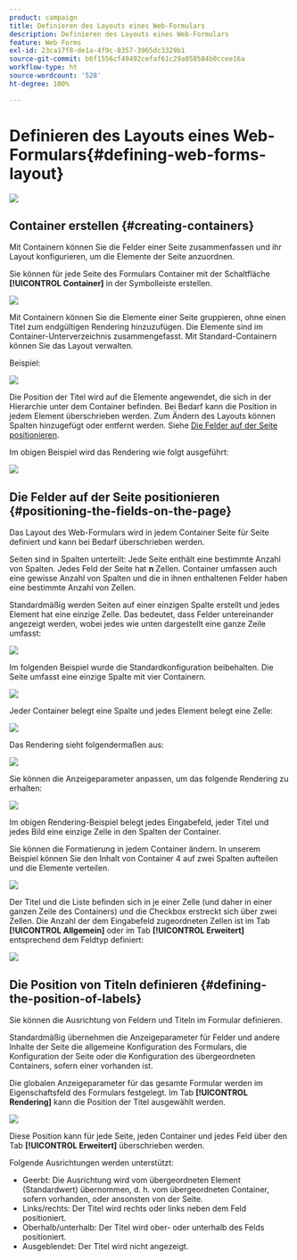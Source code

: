 ```yaml
---
product: campaign
title: Definieren des Layouts eines Web-Formulars
description: Definieren des Layouts eines Web-Formulars
feature: Web Forms
exl-id: 23ca17f8-de1a-4f9c-8357-3965dc3329b1
source-git-commit: b6f1556cf49492cefaf61c29a058584b0ccee16a
workflow-type: ht
source-wordcount: '528'
ht-degree: 100%

---
```


# Definieren des Layouts eines Web-Formulars{#defining-web-forms-layout}

![](../../assets/common.svg)

## Container erstellen {#creating-containers}

Mit Containern können Sie die Felder einer Seite zusammenfassen und ihr Layout konfigurieren, um die Elemente der Seite anzuordnen.

Sie können für jede Seite des Formulars Container mit der Schaltfläche **[!UICONTROL Container]** in der Symbolleiste erstellen.

![](assets/s_ncs_admin_survey_containers_add.png)

Mit Containern können Sie die Elemente einer Seite gruppieren, ohne einen Titel zum endgültigen Rendering hinzuzufügen. Die Elemente sind im Container-Unterverzeichnis zusammengefasst. Mit Standard-Containern können Sie das Layout verwalten.

Beispiel:

![](assets/s_ncs_admin_survey_containers_std_arbo.png)

Die Position der Titel wird auf die Elemente angewendet, die sich in der Hierarchie unter dem Container befinden. Bei Bedarf kann die Position in jedem Element überschrieben werden. Zum Ändern des Layouts können Spalten hinzugefügt oder entfernt werden. Siehe [Die Felder auf der Seite positionieren](#positioning-the-fields-on-the-page).

Im obigen Beispiel wird das Rendering wie folgt ausgeführt:

![](assets/s_ncs_admin_survey_containers_std_ex.png)

## Die Felder auf der Seite positionieren {#positioning-the-fields-on-the-page}

Das Layout des Web-Formulars wird in jedem Container Seite für Seite definiert und kann bei Bedarf überschrieben werden.

Seiten sind in Spalten unterteilt: Jede Seite enthält eine bestimmte Anzahl von Spalten. Jedes Feld der Seite hat **n** Zellen. Container umfassen auch eine gewisse Anzahl von Spalten und die in ihnen enthaltenen Felder haben eine bestimmte Anzahl von Zellen.

Standardmäßig werden Seiten auf einer einzigen Spalte erstellt und jedes Element hat eine einzige Zelle. Das bedeutet, dass Felder untereinander angezeigt werden, wobei jedes wie unten dargestellt eine ganze Zeile umfasst:

![](assets/s_ncs_admin_survey_container_ex.png)

Im folgenden Beispiel wurde die Standardkonfiguration beibehalten. Die Seite umfasst eine einzige Spalte mit vier Containern.

![](assets/s_ncs_admin_survey_container_ex0.png)

Jeder Container belegt eine Spalte und jedes Element belegt eine Zelle:

![](assets/s_ncs_admin_survey_container_ex0a.png)

Das Rendering sieht folgendermaßen aus:

![](assets/s_ncs_admin_survey_container_ex0_rend.png)

Sie können die Anzeigeparameter anpassen, um das folgende Rendering zu erhalten:

![](assets/s_ncs_admin_survey_container_ex1_rend.png)

Im obigen Rendering-Beispiel belegt jedes Eingabefeld, jeder Titel und jedes Bild eine einzige Zelle in den Spalten der Container.

Sie können die Formatierung in jedem Container ändern. In unserem Beispiel können Sie den Inhalt von Container 4 auf zwei Spalten aufteilen und die Elemente verteilen.

![](assets/s_ncs_admin_survey_container_ex2_rend.png)

Der Titel und die Liste befinden sich in je einer Zelle (und daher in einer ganzen Zeile des Containers) und die Checkbox erstreckt sich über zwei Zellen. Die Anzahl der dem Eingabefeld zugeordneten Zellen ist im Tab **[!UICONTROL Allgemein]** oder im Tab **[!UICONTROL Erweitert]** entsprechend dem Feldtyp definiert:

![](assets/s_ncs_admin_survey_container_ex2.png)

## Die Position von Titeln definieren {#defining-the-position-of-labels}

Sie können die Ausrichtung von Feldern und Titeln im Formular definieren.

Standardmäßig übernehmen die Anzeigeparameter für Felder und andere Inhalte der Seite die allgemeine Konfiguration des Formulars, die Konfiguration der Seite oder die Konfiguration des übergeordneten Containers, sofern einer vorhanden ist.

Die globalen Anzeigeparameter für das gesamte Formular werden im Eigenschaftsfeld des Formulars festgelegt. Im Tab **[!UICONTROL Rendering]** kann die Position der Titel ausgewählt werden.

![](assets/s_ncs_admin_survey_label_position.png)

Diese Position kann für jede Seite, jeden Container und jedes Feld über den Tab **[!UICONTROL Erweitert]** überschrieben werden.

Folgende Ausrichtungen werden unterstützt:

* Geerbt: Die Ausrichtung wird vom übergeordneten Element (Standardwert) übernommen, d. h. vom übergeordneten Container, sofern vorhanden, oder ansonsten von der Seite.
* Links/rechts: Der Titel wird rechts oder links neben dem Feld positioniert.
* Oberhalb/unterhalb: Der Titel wird ober- oder unterhalb des Felds positioniert.
* Ausgeblendet: Der Titel wird nicht angezeigt.
